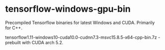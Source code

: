 # tensorflow-windows-gpu-bin
Precompiled Tensorflow binaries for latest Windows and CUDA. Primarily for C++.

tensorflow1.11-windows10-cuda10.0-cudnn7.3-msvc15.8.5-x64-cpp-bin.7z - prebuilt with CUDA arch 5.2.
